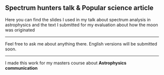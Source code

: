 ## Spectrum hunters talk & Popular science article 
 Here you can find the slides I used in my talk about spectrum analysis in astrophysics and the text I submitted for my evaluation about how the moon was originated
 ***
 Feel free to ask me about anything there. English versions will be submitted soon.
 ***
 I made this work for my masters course about **Astrophysics communication**
